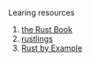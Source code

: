 Learing resources
1. [the Rust Book](https://doc.rust-lang.org/book/)
2. [rustlings](https://github.com/rust-lang/rustlings/?tab=readme-ov-file)
3. [Rust by Example](https://doc.rust-lang.org/rust-by-example/index.html)
